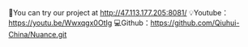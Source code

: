 🤗You can try our project at http://47.113.177.205:8081/
💡Youtube：https://youtu.be/Wwxqgx0OtIg
💻Github：https://github.com/Qiuhui-China/Nuance.git
